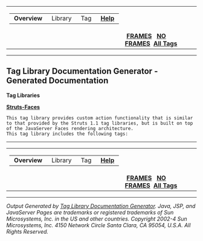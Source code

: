 <span id="navbar_top"></span>

<table>
<colgroup>
<col width="50%" />
<col width="50%" />
</colgroup>
<tbody>
<tr class="odd">
<td align="left"><span id="navbar_top_firstrow"></span>
<table>
<tbody>
<tr class="odd">
<td align="left"><strong> Overview </strong></td>
<td align="left"> Library </td>
<td align="left"> Tag </td>
<td align="left"> <a href="help-doc.html.md"><strong>Help</strong></a> </td>
</tr>
</tbody>
</table></td>
<td align="left"></td>
</tr>
<tr class="even">
<td align="left"></td>
<td align="left"> <a href="index.html.md"><strong>FRAMES</strong></a>   <a href="overview-summary.html"><strong>NO FRAMES</strong></a> 
<a href="alltags-noframe.html.md"><strong>All Tags</strong></a></td>
</tr>
</tbody>
</table>

------------------------------------------------------------------------

Tag Library Documentation Generator - Generated Documentation
-------------------------------------------------------------

**Tag Libraries**

**[Struts-Faces](Struts-Faces/tld-summary.html.md)**


    This tag library provides custom action functionality that is similar to that provided by the Struts 1.1 tag libraries, but is built on top of the JavaServer Faces rendering architecture. 
    This tag library includes the following tags:

------------------------------------------------------------------------

<span id="navbar_bottom"></span>

<table>
<colgroup>
<col width="50%" />
<col width="50%" />
</colgroup>
<tbody>
<tr class="odd">
<td align="left"><span id="navbar_bottom_firstrow"></span>
<table>
<tbody>
<tr class="odd">
<td align="left"><strong> Overview </strong></td>
<td align="left"> Library </td>
<td align="left"> Tag </td>
<td align="left"> <a href="help-doc.html.md"><strong>Help</strong></a> </td>
</tr>
</tbody>
</table></td>
<td align="left"></td>
</tr>
<tr class="even">
<td align="left"></td>
<td align="left"> <a href="index.html.md"><strong>FRAMES</strong></a>   <a href="overview-summary.html"><strong>NO FRAMES</strong></a> 
<a href="alltags-noframe.html.md"><strong>All Tags</strong></a></td>
</tr>
</tbody>
</table>

------------------------------------------------------------------------

*Output Generated by [Tag Library Documentation Generator](http://taglibrarydoc.dev.java.net/). Java, JSP, and JavaServer Pages are trademarks or registered trademarks of Sun Microsystems, Inc. in the US and other countries. Copyright 2002-4 Sun Microsystems, Inc. 4150 Network Circle Santa Clara, CA 95054, U.S.A. All Rights Reserved.*

